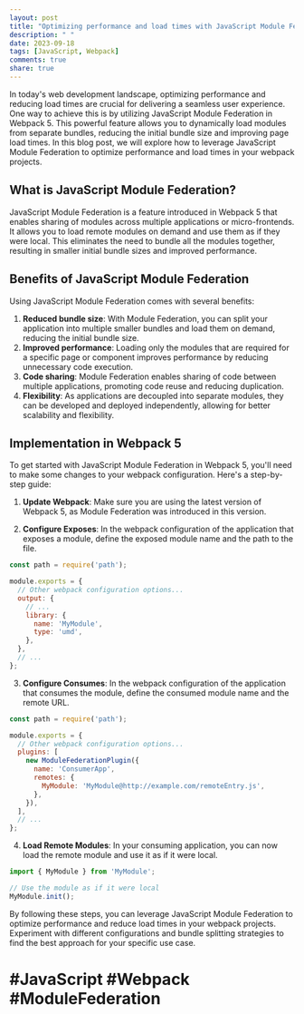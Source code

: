 ```yaml
---
layout: post
title: "Optimizing performance and load times with JavaScript Module Federation in Webpack 5"
description: " "
date: 2023-09-18
tags: [JavaScript, Webpack]
comments: true
share: true
---
```


In today's web development landscape, optimizing performance and reducing load times are crucial for delivering a seamless user experience. One way to achieve this is by utilizing JavaScript Module Federation in Webpack 5. This powerful feature allows you to dynamically load modules from separate bundles, reducing the initial bundle size and improving page load times. In this blog post, we will explore how to leverage JavaScript Module Federation to optimize performance and load times in your webpack projects.

## What is JavaScript Module Federation?

JavaScript Module Federation is a feature introduced in Webpack 5 that enables sharing of modules across multiple applications or micro-frontends. It allows you to load remote modules on demand and use them as if they were local. This eliminates the need to bundle all the modules together, resulting in smaller initial bundle sizes and improved performance.

## Benefits of JavaScript Module Federation

Using JavaScript Module Federation comes with several benefits:

1. **Reduced bundle size**: With Module Federation, you can split your application into multiple smaller bundles and load them on demand, reducing the initial bundle size.
2. **Improved performance**: Loading only the modules that are required for a specific page or component improves performance by reducing unnecessary code execution.
3. **Code sharing**: Module Federation enables sharing of code between multiple applications, promoting code reuse and reducing duplication.
4. **Flexibility**: As applications are decoupled into separate modules, they can be developed and deployed independently, allowing for better scalability and flexibility.

## Implementation in Webpack 5

To get started with JavaScript Module Federation in Webpack 5, you'll need to make some changes to your webpack configuration. Here's a step-by-step guide:

1. **Update Webpack**: Make sure you are using the latest version of Webpack 5, as Module Federation was introduced in this version.

2. **Configure Exposes**: In the webpack configuration of the application that exposes a module, define the exposed module name and the path to the file.

```javascript
const path = require('path');

module.exports = {
  // Other webpack configuration options...
  output: {
    // ...
    library: {
      name: 'MyModule',
      type: 'umd',
    },
  },
  // ...
};
```

3. **Configure Consumes**: In the webpack configuration of the application that consumes the module, define the consumed module name and the remote URL.

```javascript
const path = require('path');

module.exports = {
  // Other webpack configuration options...
  plugins: [
    new ModuleFederationPlugin({
      name: 'ConsumerApp',
      remotes: {
        MyModule: 'MyModule@http://example.com/remoteEntry.js',
      },
    }),
  ],
  // ...
};
```

4. **Load Remote Modules**: In your consuming application, you can now load the remote module and use it as if it were local.

```javascript
import { MyModule } from 'MyModule';

// Use the module as if it were local
MyModule.init();
```

By following these steps, you can leverage JavaScript Module Federation to optimize performance and reduce load times in your webpack projects. Experiment with different configurations and bundle splitting strategies to find the best approach for your specific use case.

# #JavaScript #Webpack #ModuleFederation
